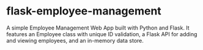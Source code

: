 # flask-employee-management
A simple Employee Management Web App built with Python and Flask. It features an Employee class with unique ID validation, a Flask API for adding and viewing employees, and an in-memory data store. 

